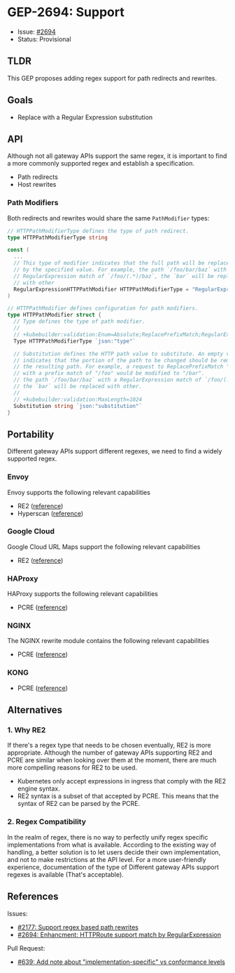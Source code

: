 # GEP-2694: Support

* Issue: [#2694](https://github.com/kubernetes-sigs/gateway-api/issues/2694)
* Status: Provisional

## TLDR

This GEP proposes adding regex support for path redirects and rewrites.

## Goals

* Replace with a Regular Expression substitution

## API

Although not all gateway APIs support the same regex, it is important
to find a more commonly supported regex and establish a specification.

* Path redirects
* Host rewrites

### Path Modifiers

Both redirects and rewrites would share the same `PathModifier` types:

```go
// HTTPPathModifierType defines the type of path redirect.
type HTTPPathModifierType string

const (
  ...
  // This type of modifier indicates that the full path will be replaced
  // by the specified value. For example, the path `/foo/bar/baz` with a
  // RegularExpression match of `/foo/(.*)/baz`, the `bar` will be replaced
  // with other
  RegularExpressionHTTPPathModifier HTTPPathModifierType = "RegularExpression"
)

// HTTPPathModifier defines configuration for path modifiers.
type HTTPPathModifier struct {
  // Type defines the type of path modifier.
  //
  // +kubebuilder:validation:Enum=Absolute;ReplacePrefixMatch;RegularExpression
  Type HTTPPathModifierType `json:"type"`

  // Substitution defines the HTTP path value to substitute. An empty value ("")
  // indicates that the portion of the path to be changed should be removed from
  // the resulting path. For example, a request to ReplacePrefixMatch "/foo/bar"
  // with a prefix match of "/foo" would be modified to "/bar".
  // the path `/foo/bar/baz` with a RegularExpression match of `/foo/(.*)/baz`,
  // the `bar` will be replaced with other.
  //
  // +kubebuilder:validation:MaxLength=1024
  Substitution string `json:"substitution"`
}
```

## Portability

Different gateway APIs support different regexes, we need to find a widely supported regex.

### Envoy
Envoy supports the following relevant capabilities

* RE2 ([reference](https://www.envoyproxy.io/docs/envoy/latest/api-v3/type/matcher/v3/regex.proto))
* Hyperscan ([reference](https://www.envoyproxy.io/docs/envoy/latest/api-v3/extensions/matching/input_matchers/hyperscan/v3alpha/hyperscan.proto.html))

### Google Cloud
Google Cloud URL Maps support the following relevant capabilities

* RE2 ([reference](https://github.com/google/re2/wiki/Syntax))

### HAProxy
HAProxy supports the following relevant capabilities

* PCRE ([reference](https://www.haproxy.com/documentation/haproxy-configuration-tutorials/http-rewrites/#rewriting-anywhere-in-the-request-using-regexes))

### NGINX
The NGINX rewrite module contains the following relevant capabilities

* PCRE ([reference](http://nginx.org/en/docs/http/ngx_http_rewrite_module.html))

### KONG

* PCRE ([reference](https://discuss.konghq.com/t/a-few-words-on-regex-uris-usage-and-common-pitfalls/506))

## Alternatives

### 1. Why RE2
If there's a regex type that needs to be chosen eventually, RE2 is more appropriate.
Although the number of gateway APIs supporting RE2 and PCRE are similar when looking over them
at the moment, there are much more compelling reasons for RE2 to be used.

* Kubernetes only accept expressions in ingress that comply with the RE2 engine syntax.
* RE2 syntax is a subset of that accepted by PCRE. This means that the syntax of RE2 can be parsed by the PCRE.

### 2. Regex Compatibility
In the realm of regex, there is no way to perfectly unify regex specific implementations from
what is available. According to the existing way of handling, a better solution is to let users
decide their own implementation, and not to make restrictions at the API level. For a more
user-friendly experience, documentation of the type of Different gateway APIs support regexes
is available (That's acceptable).

## References

Issues:

- [#2177: Support regex based path rewrites](https://github.com/kubernetes-sigs/gateway-api/issues/2177)
- [#2694: Enhancment: HTTPRoute support match by RegularExpression](https://github.com/kubernetes-sigs/gateway-api/issues/2694)

Pull Request:

- [#639: Add note about "implementation-specific" vs conformance levels](https://github.com/kubernetes-sigs/gateway-api/pull/639)